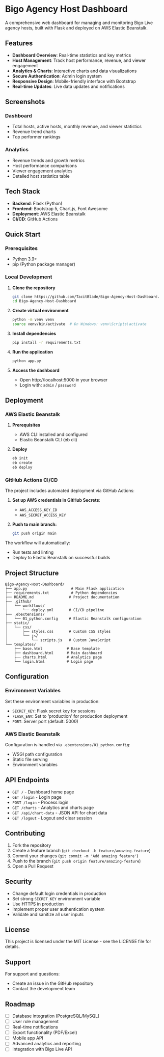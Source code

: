 # Bigo Agency Host Dashboard

A comprehensive web dashboard for managing and monitoring Bigo Live agency hosts, built with Flask and deployed on AWS Elastic Beanstalk.

## Features

- **Dashboard Overview**: Real-time statistics and key metrics
- **Host Management**: Track host performance, revenue, and viewer engagement
- **Analytics & Charts**: Interactive charts and data visualizations
- **Secure Authentication**: Admin login system
- **Responsive Design**: Mobile-friendly interface with Bootstrap
- **Real-time Updates**: Live data updates and notifications

## Screenshots

### Dashboard
- Total hosts, active hosts, monthly revenue, and viewer statistics
- Revenue trend charts
- Top performer rankings

### Analytics
- Revenue trends and growth metrics
- Host performance comparisons
- Viewer engagement analytics
- Detailed host statistics table

## Tech Stack

- **Backend**: Flask (Python)
- **Frontend**: Bootstrap 5, Chart.js, Font Awesome
- **Deployment**: AWS Elastic Beanstalk
- **CI/CD**: GitHub Actions

## Quick Start

### Prerequisites
- Python 3.9+
- pip (Python package manager)

### Local Development

1. **Clone the repository**
   ```bash
   git clone https://github.com/TacitBlade/Bigo-Agency-Host-Dashboard.git
   cd Bigo-Agency-Host-Dashboard
   ```

2. **Create virtual environment**
   ```bash
   python -m venv venv
   source venv/bin/activate  # On Windows: venv\Scripts\activate
   ```

3. **Install dependencies**
   ```bash
   pip install -r requirements.txt
   ```

4. **Run the application**
   ```bash
   python app.py
   ```

5. **Access the dashboard**
   - Open http://localhost:5000 in your browser
   - Login with: `admin` / `password`

## Deployment

### AWS Elastic Beanstalk

1. **Prerequisites**
   - AWS CLI installed and configured
   - Elastic Beanstalk CLI (eb cli)

2. **Deploy**
   ```bash
   eb init
   eb create
   eb deploy
   ```

### GitHub Actions CI/CD

The project includes automated deployment via GitHub Actions:

1. **Set up AWS credentials in GitHub Secrets:**
   - `AWS_ACCESS_KEY_ID`
   - `AWS_SECRET_ACCESS_KEY`

2. **Push to main branch:**
   ```bash
   git push origin main
   ```

The workflow will automatically:
- Run tests and linting
- Deploy to Elastic Beanstalk on successful builds

## Project Structure

```
Bigo-Agency-Host-Dashboard/
├── app.py                    # Main Flask application
├── requirements.txt          # Python dependencies
├── README.md                # Project documentation
├── .github/
│   └── workflows/
│       └── deploy.yml       # CI/CD pipeline
├── .ebextensions/
│   └── 01_python.config     # Elastic Beanstalk configuration
├── static/
│   └── css/
│       ├── styles.css       # Custom CSS styles
│       └── js/
│           └── scripts.js   # Custom JavaScript
└── templates/
    ├── base.html           # Base template
    ├── dashboard.html      # Main dashboard
    ├── charts.html         # Analytics page
    └── login.html          # Login page
```

## Configuration

### Environment Variables

Set these environment variables in production:

- `SECRET_KEY`: Flask secret key for sessions
- `FLASK_ENV`: Set to 'production' for production deployment
- `PORT`: Server port (default: 5000)

### AWS Elastic Beanstalk

Configuration is handled via `.ebextensions/01_python.config`:

- WSGI path configuration
- Static file serving
- Environment variables

## API Endpoints

- `GET /` - Dashboard home page
- `GET /login` - Login page
- `POST /login` - Process login
- `GET /charts` - Analytics and charts page
- `GET /api/chart-data` - JSON API for chart data
- `GET /logout` - Logout and clear session

## Contributing

1. Fork the repository
2. Create a feature branch (`git checkout -b feature/amazing-feature`)
3. Commit your changes (`git commit -m 'Add amazing feature'`)
4. Push to the branch (`git push origin feature/amazing-feature`)
5. Open a Pull Request

## Security

- Change default login credentials in production
- Set strong `SECRET_KEY` environment variable
- Use HTTPS in production
- Implement proper user authentication system
- Validate and sanitize all user inputs

## License

This project is licensed under the MIT License - see the LICENSE file for details.

## Support

For support and questions:
- Create an issue in the GitHub repository
- Contact the development team

## Roadmap

- [ ] Database integration (PostgreSQL/MySQL)
- [ ] User role management
- [ ] Real-time notifications
- [ ] Export functionality (PDF/Excel)
- [ ] Mobile app API
- [ ] Advanced analytics and reporting
- [ ] Integration with Bigo Live API
